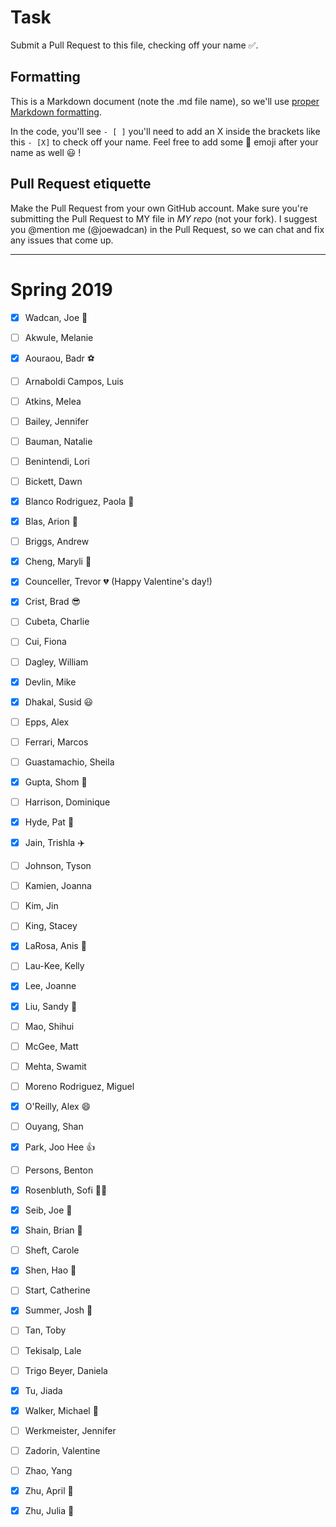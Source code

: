 # Task
Submit a Pull Request to this file, checking off your name :white_check_mark:. 

## Formatting
This is a Markdown document (note the .md file name), so we'll use [proper Markdown formatting](https://help.github.com/articles/basic-writing-and-formatting-syntax/#task-lists). 

In the code, you'll see `- [ ]` you'll need to add an X inside the brackets like this `- [X]` to check off your name. Feel free to add some :rocket: emoji after your name as well :smiley: ! 

## Pull Request etiquette
Make the Pull Request from your own GitHub account. 
Make sure you're submitting the Pull Request to MY file in _MY repo_ (not your fork). 
I suggest you @mention me (@joewadcan) in the Pull Request, so we can chat and fix any issues that come up. 


------------

# Spring 2019

- [x] Wadcan, Joe 🚀

- [ ] Akwule, Melanie

- [x] Aouraou, Badr ⚽

- [ ] Arnaboldi Campos, Luis

- [ ] Atkins, Melea

- [ ] Bailey, Jennifer

- [ ] Bauman, Natalie

- [ ] Benintendi, Lori

- [ ] Bickett, Dawn

- [X] Blanco Rodriguez, Paola :bear:

- [X] Blas, Arion :rocket:

- [ ] Briggs, Andrew

- [x] Cheng, Maryli :penguin:

- [X] Counceller, Trevor :broken_heart: (Happy Valentine's day!)

- [X] Crist, Brad :sunglasses:

- [ ] Cubeta, Charlie

- [ ] Cui, Fiona

- [ ] Dagley, William

- [x] Devlin, Mike

- [x] Dhakal, Susid :smiley:

- [ ] Epps, Alex

- [ ] Ferrari, Marcos

- [ ] Guastamachio, Sheila

- [X] Gupta, Shom :football:

- [ ] Harrison, Dominique

- [X] Hyde, Pat :ocean:

- [X] Jain, Trishla :airplane:

- [ ] Johnson, Tyson

- [ ] Kamien, Joanna

- [ ] Kim, Jin

- [ ] King, Stacey

- [X] LaRosa, Anis 🚅 

- [ ] Lau-Kee, Kelly

- [X] Lee, Joanne

- [x] Liu, Sandy  :rocket: 

- [ ] Mao, Shihui

- [ ] McGee, Matt

- [ ] Mehta, Swamit

- [ ] Moreno Rodriguez, Miguel

- [X] O'Reilly, Alex :smile:

- [ ] Ouyang, Shan

- [X] Park, Joo Hee :+1:

- [ ] Persons, Benton

- [X] Rosenbluth, Sofi :ok_woman:

- [X] Seib, Joe :basketball:

- [x] Shain, Brian :helicopter: 

- [ ] Sheft, Carole

- [X] Shen, Hao :dancer:

- [ ] Start, Catherine

- [X] Summer, Josh :helicopter:

- [ ] Tan, Toby

- [ ] Tekisalp, Lale

- [ ] Trigo Beyer, Daniela

- [x] Tu, Jiada

- [X] Walker, Michael :rocket:

- [ ] Werkmeister, Jennifer

- [ ] Zadorin, Valentine

- [ ] Zhao, Yang

- [x] Zhu, April :dancer:

- [x] Zhu, Julia :dog:
